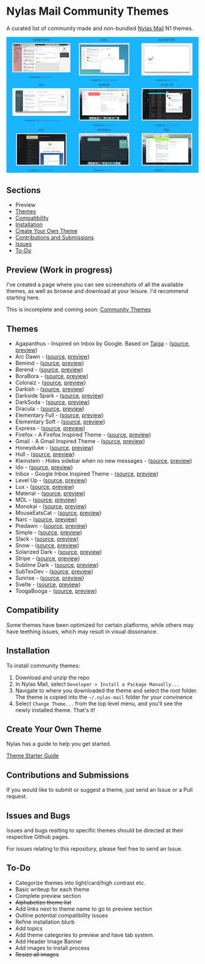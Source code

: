 # Nylas Mail Community Themes
A curated list of community made and non-bundled [Nylas Mail](https://github.com/nylas/nylas-mail) N1 themes.

![Screenshot of themes](media/title-img.png)

## Sections
* Preview
* [Themes](https://github.com/Sgouws/nylas-mail-community-themes#themes)
* [Compatibility](https://github.com/Sgouws/nylas-mail-community-themes#compatibility)
* [Installation](https://github.com/Sgouws/nylas-mail-community-themes#installation)
* [Create Your Own Theme](https://github.com/Sgouws/nylas-mail-community-themes#create-your-own-theme)
* [Contributions and Submissions](https://github.com/Sgouws/nylas-mail-community-themes#contributions-and-submissions)
* [Issues](https://github.com/Sgouws/nylas-mail-community-themes#issues)
* [To-Do](https://github.com/Sgouws/nylas-mail-community-themes#to-do)


## Preview (Work in progress)
I've created a page where you can see screenshots of all the available themes, as well as browse and download at your leisure. I'd recommend starting here.

This is incomplete and coming soon:
[Community Themes](https://sgouws.github.io/nylas-mail-community-themes/)

## Themes
* Agapanthus - Inspired on Inbox by Google. Based on [Taiga](https://github.com/noahbuscher/N1-Taiga) - ([source](https://github.com/taniadaniela/n1-agapanthus), [preview](https://sgouws.github.io/nylas-mail-community-themes/))
* Arc Dawn - ([source](https://github.com/varlesh/Nylas-Arc-Dark-Theme), [preview](https://sgouws.github.io/nylas-mail-community-themes/))
* Bemind - ([source](https://github.com/bemindinteractive/Bemind-N1-Theme), [preview](https://sgouws.github.io/nylas-mail-community-themes/))
* Berend - ([source](https://github.com/Frique/N1-Berend), [preview](https://sgouws.github.io/nylas-mail-community-themes/))
* BoraBora - ([source](https://github.com/arimai/N1-BoraBora), [preview](https://sgouws.github.io/nylas-mail-community-themes/))
* Coloraiz - ([source](https://github.com/webeproject/Coloraiz-Theme-N1), [preview](https://sgouws.github.io/nylas-mail-community-themes/))
* Darkish - ([source](https://github.com/dyrnade/N1-Darkish), [preview](https://sgouws.github.io/nylas-mail-community-themes/))
* Darkside Spark - ([source](https://github.com/ronilaukkarinen/ui-darkside-spark), [preview](https://sgouws.github.io/nylas-mail-community-themes/))
* DarkSoda  - ([source](https://github.com/adambullmer/N1-theme-DarkSoda), [preview](https://sgouws.github.io/nylas-mail-community-themes/))
* Dracula  - ([source](https://github.com/dracula/nylas-n1), [preview](https://sgouws.github.io/nylas-mail-community-themes/))
* Elementary Full - ([source](https://github.com/edipox/elementary-nylas), [preview](https://sgouws.github.io/nylas-mail-community-themes/))
* Elementary Soft - ([source](https://github.com/edipox/elementary-nylas), [preview](https://sgouws.github.io/nylas-mail-community-themes/))
* Express - ([source](https://github.com/oeaeee/n1-express), [preview](https://sgouws.github.io/nylas-mail-community-themes/))
* Firefox - A Firefox Inspired Theme - ([source](https://github.com/darshandsoni/n1-firefox-theme), [preview](https://sgouws.github.io/nylas-mail-community-themes/))
* Gmail - A Gmail Inspired Theme - ([source](https://github.com/dregitsky/n1-gmail-theme), [preview](https://sgouws.github.io/nylas-mail-community-themes/))
* Honeyduke - ([source](https://github.com/arimai/n1-honeyduke), [preview](https://sgouws.github.io/nylas-mail-community-themes/))
* Hull - ([source](https://github.com/unity/n1-hull), [preview](https://sgouws.github.io/nylas-mail-community-themes/))
* Kleinstein - Hides sidebar when no new messages  - ([source](https://github.com/diklein/Kleinstein), [preview](https://sgouws.github.io/nylas-mail-community-themes/))
* Ido - ([source](https://github.com/edipox/n1-ido), [preview](https://sgouws.github.io/nylas-mail-community-themes/))
* Inbox - Google Inbox Inspired Theme - ([source](https://github.com/himanshu-dixit/Inbox-Theme-For-Nylas-N1), [preview](https://sgouws.github.io/nylas-mail-community-themes/))
* Level Up - ([source](https://github.com/stolinski/level-up-nylas-n1-theme), [preview](https://sgouws.github.io/nylas-mail-community-themes/))
* Lux - ([source](https://github.com/breitigan/Lux-N1-Theme), [preview](https://sgouws.github.io/nylas-mail-community-themes/))
* Material - ([source](https://github.com/jackiehluo/n1-material), [preview](https://sgouws.github.io/nylas-mail-community-themes/))
* MDL - ([source](https://github.com/Rawnly/n1-mdl), [preview](https://sgouws.github.io/nylas-mail-community-themes/))
* Monokai - ([source](https://github.com/dcondrey/n1-monokai), [preview](https://sgouws.github.io/nylas-mail-community-themes/))
* MouseEatsCat - ([source](https://github.com/MouseEatsCat/MouseEatsCat-N1), [preview](https://sgouws.github.io/nylas-mail-community-themes/))
* Narc - ([source](https://github.com/hugolabe/N1-Narc), [preview](https://sgouws.github.io/nylas-mail-community-themes/))
* Predawn - ([source](https://github.com/adambmedia/N1-Predawn), [preview](https://sgouws.github.io/nylas-mail-community-themes/))
* Simple - ([source](https://github.com/rdunk/N1-Simple), [preview](https://sgouws.github.io/nylas-mail-community-themes/))
* Slack - ([source](https://github.com/jodyheavener/N1-Slack), [preview](https://sgouws.github.io/nylas-mail-community-themes/))
* Snow - ([source](https://github.com/Wattenberger/N1-snow-theme), [preview](https://sgouws.github.io/nylas-mail-community-themes/))
* Solarized Dark - ([source](https://github.com/NSHenry/N1-Solarized-Dark), [preview](https://sgouws.github.io/nylas-mail-community-themes/))
* Stripe - ([source](https://github.com/oeaeee/n1-stripe), [preview](https://sgouws.github.io/nylas-mail-community-themes/))
* Sublime Dark - ([source](https://github.com/rishabhkesarwani/Nylas-Sublime-Dark-Theme), [preview](https://sgouws.github.io/nylas-mail-community-themes/))
* SubTexDev - ([source](https://github.com/Shadave/Nylas-N1-Theme---SubTexDev), [preview](https://sgouws.github.io/nylas-mail-community-themes/))
* Sunrise - ([source](https://github.com/jackiehluo/n1-sunrise), [preview](https://sgouws.github.io/nylas-mail-community-themes/))
* Svelte - ([source](https://github.com/zacs/N1-Svelte), [preview](https://sgouws.github.io/nylas-mail-community-themes/))
* ToogaBooga - ([source](https://github.com/brycedorn/N1-ToogaBooga), [preview](https://sgouws.github.io/nylas-mail-community-themes/))

## Compatibility
Some themes have been optimized for certain platforms, while others may have teething issues, which may result in visual dissonance.

## Installation

To install community themes:


1. Download and unzip the repo
2. In Nylas Mail, select `Developer > Install a Package Manually... `
3. Navigate to where you downloaded the theme and select the root folder. The theme is copied into the `~/.nylas-mail` folder for your convinence
5. Select `Change Theme...` from the top level menu, and you'll see the newly installed theme. That's it!

## Create Your Own Theme
Nylas has a guide to help you get started.

[Theme Starter Guide](https://github.com/nylas/nylas-mail-theme-starter)

## Contributions and Submissions
If you would like to submit or suggest a theme, just send an Issue or a Pull request.

## Issues and Bugs
Issues and bugs realting to specific themes should be directed at their respective Github pages.

For issues relating to this repository, please feel free to send an Issue.

## To-Do
* Categorize themes into light/card/high contrast etc.
* Basic writeup for each theme
* Complete preview section
* ~~Alphabetize theme list~~
* Add links next to theme name to go to preview section
* Outline potential compatibility issues
* Refine installation blurb
* Add topics
* Add theme categories to preview and have tab system.
* Add Header Image Banner
* Add images to install process
* ~~Resize all images~~